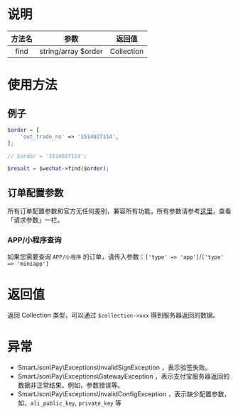 # 说明

| 方法名 | 参数 | 返回值 |
| :---: | :---: | :---: |
| find | string/array $order | Collection |

# 使用方法

## 例子

```php
$order = [
    'out_trade_no' => '1514027114',
];

// $order = '1514027114';

$result = $wechat->find($order);
```

## 订单配置参数

所有订单配置参数和官方无任何差别，兼容所有功能，所有参数请参考[这里](https://pay.weixin.qq.com/wiki/doc/api/jsapi.php?chapter=9_2)，查看「请求参数」一栏。

### APP/小程序查询

如果您需要查询 `APP/小程序` 的订单，请传入参数：`['type' => 'app']`/`['type' => 'miniapp']`

# 返回值

返回 Collection 类型，可以通过 `$collection->xxx` 得到服务器返回的数据。

# 异常

* SmartJson\Pay\Exceptions\InvalidSignException ，表示验签失败。
* SmartJson\Pay\Exceptions\GatewayException ，表示支付宝服务器返回的数据非正常结果，例如，参数错误等。
* SmartJson\Pay\Exceptions\InvalidConfigException ，表示缺少配置参数，如，`ali_public_key`, `private_key` 等



